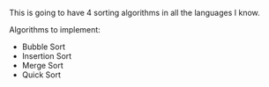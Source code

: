This is going to have 4 sorting algorithms in all the languages I know.

Algorithms to implement:
- Bubble Sort
- Insertion Sort
- Merge Sort
- Quick Sort
